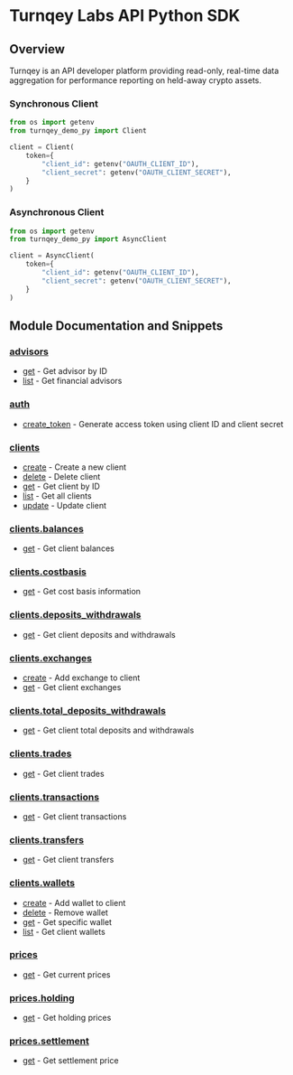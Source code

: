 
# Turnqey Labs API Python SDK

## Overview
Turnqey is an API developer platform providing read-only, real-time data aggregation 
for performance reporting on held-away crypto assets.

### Synchronous Client

```python
from os import getenv
from turnqey_demo_py import Client

client = Client(
    token={
        "client_id": getenv("OAUTH_CLIENT_ID"),
        "client_secret": getenv("OAUTH_CLIENT_SECRET"),
    }
)
```

### Asynchronous Client

```python
from os import getenv
from turnqey_demo_py import AsyncClient

client = AsyncClient(
    token={
        "client_id": getenv("OAUTH_CLIENT_ID"),
        "client_secret": getenv("OAUTH_CLIENT_SECRET"),
    }
)
```

## Module Documentation and Snippets

### [advisors](turnqey_demo_py/resources/advisors/README.md)

* [get](turnqey_demo_py/resources/advisors/README.md#get) - Get advisor by ID
* [list](turnqey_demo_py/resources/advisors/README.md#list) - Get financial advisors

### [auth](turnqey_demo_py/resources/auth/README.md)

* [create_token](turnqey_demo_py/resources/auth/README.md#create_token) - Generate access token using client ID and client secret

### [clients](turnqey_demo_py/resources/clients/README.md)

* [create](turnqey_demo_py/resources/clients/README.md#create) - Create a new client
* [delete](turnqey_demo_py/resources/clients/README.md#delete) - Delete client
* [get](turnqey_demo_py/resources/clients/README.md#get) - Get client by ID
* [list](turnqey_demo_py/resources/clients/README.md#list) - Get all clients
* [update](turnqey_demo_py/resources/clients/README.md#update) - Update client

### [clients.balances](turnqey_demo_py/resources/clients/balances/README.md)

* [get](turnqey_demo_py/resources/clients/balances/README.md#get) - Get client balances

### [clients.costbasis](turnqey_demo_py/resources/clients/costbasis/README.md)

* [get](turnqey_demo_py/resources/clients/costbasis/README.md#get) - Get cost basis information

### [clients.deposits_withdrawals](turnqey_demo_py/resources/clients/deposits_withdrawals/README.md)

* [get](turnqey_demo_py/resources/clients/deposits_withdrawals/README.md#get) - Get client deposits and withdrawals

### [clients.exchanges](turnqey_demo_py/resources/clients/exchanges/README.md)

* [create](turnqey_demo_py/resources/clients/exchanges/README.md#create) - Add exchange to client
* [get](turnqey_demo_py/resources/clients/exchanges/README.md#get) - Get client exchanges

### [clients.total_deposits_withdrawals](turnqey_demo_py/resources/clients/total_deposits_withdrawals/README.md)

* [get](turnqey_demo_py/resources/clients/total_deposits_withdrawals/README.md#get) - Get client total deposits and withdrawals

### [clients.trades](turnqey_demo_py/resources/clients/trades/README.md)

* [get](turnqey_demo_py/resources/clients/trades/README.md#get) - Get client trades

### [clients.transactions](turnqey_demo_py/resources/clients/transactions/README.md)

* [get](turnqey_demo_py/resources/clients/transactions/README.md#get) - Get client transactions

### [clients.transfers](turnqey_demo_py/resources/clients/transfers/README.md)

* [get](turnqey_demo_py/resources/clients/transfers/README.md#get) - Get client transfers

### [clients.wallets](turnqey_demo_py/resources/clients/wallets/README.md)

* [create](turnqey_demo_py/resources/clients/wallets/README.md#create) - Add wallet to client
* [delete](turnqey_demo_py/resources/clients/wallets/README.md#delete) - Remove wallet
* [get](turnqey_demo_py/resources/clients/wallets/README.md#get) - Get specific wallet
* [list](turnqey_demo_py/resources/clients/wallets/README.md#list) - Get client wallets

### [prices](turnqey_demo_py/resources/prices/README.md)

* [get](turnqey_demo_py/resources/prices/README.md#get) - Get current prices

### [prices.holding](turnqey_demo_py/resources/prices/holding/README.md)

* [get](turnqey_demo_py/resources/prices/holding/README.md#get) - Get holding prices

### [prices.settlement](turnqey_demo_py/resources/prices/settlement/README.md)

* [get](turnqey_demo_py/resources/prices/settlement/README.md#get) - Get settlement price

<!-- MODULE DOCS END -->
